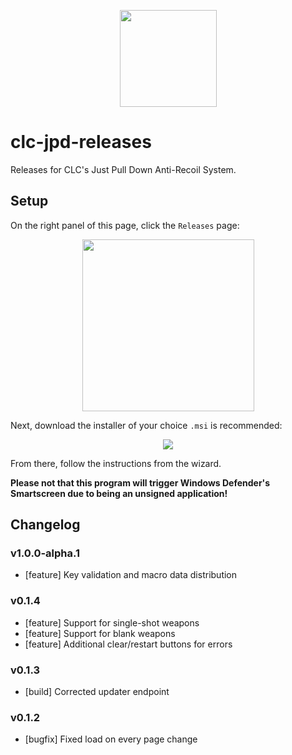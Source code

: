 <p align="center">
  <img src="https://github.com/user-attachments/assets/2b0b5dd0-0124-4b03-b62b-72da4b06cfaa" width=155>
</p>

# clc-jpd-releases
Releases for CLC's Just Pull Down Anti-Recoil System.

## Setup
On the right panel of this page, click the `Releases` page:
<p align="center">
  <img src="https://github.com/user-attachments/assets/e6b93b95-2432-4639-b67f-01c3c07a581c" width=275>
</p>

Next, download the installer of your choice `.msi` is recommended:
<p align="center">
  <img src="https://github.com/user-attachments/assets/0951f95a-3fbf-43b2-8177-a9ef62358fc1">
</p>

From there, follow the instructions from the wizard.

**Please not that this program will trigger Windows Defender's Smartscreen due to being an unsigned application!**

## Changelog
### v1.0.0-alpha.1
- [feature] Key validation and macro data distribution
### v0.1.4
- [feature] Support for single-shot weapons
- [feature] Support for blank weapons
- [feature] Additional clear/restart buttons for errors
### v0.1.3
- [build] Corrected updater endpoint
### v0.1.2
- [bugfix] Fixed load on every page change
